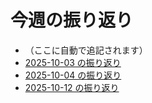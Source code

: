 # 今週の振り返り

- （ここに自動で追記されます）
- [2025-10-03 の振り返り](entries/2025/2025-10-03.md)
- [2025-10-04 の振り返り](entries/2025/2025-10-04.md)
- [2025-10-12 の振り返り](entries/2025/2025-10-12.md)

